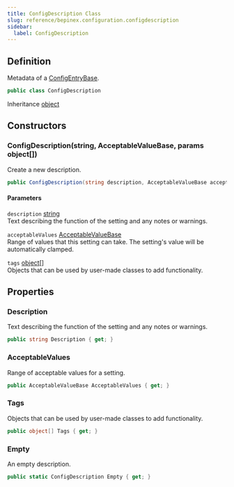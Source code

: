 ```yaml
---
title: ConfigDescription Class
slug: reference/bepinex.configuration.configdescription
sidebar:
  label: ConfigDescription
---
```

## Definition

Metadata of a [ConfigEntryBase](../bepinex.configuration.configentrybase/).

```csharp title="C#"
public class ConfigDescription
```

Inheritance [object](https://learn.microsoft.com/dotnet/api/system.object/)

## Constructors

### ConfigDescription(string, AcceptableValueBase, params object[])

Create a new description.

```csharp title="C#"
public ConfigDescription(string description, AcceptableValueBase acceptableValues = null, params object[] tags)
```

#### Parameters

`description` [string](https://learn.microsoft.com/dotnet/api/system.string/)  
Text describing the function of the setting and any notes or warnings.

`acceptableValues` [AcceptableValueBase](../bepinex.configuration.acceptablevaluebase/)  
Range of values that this setting can take. The setting's value will be automatically
clamped.

`tags` [object[]](https://learn.microsoft.com/dotnet/api/system.object/)  
Objects that can be used by user-made classes to add functionality.


## Properties

### Description

Text describing the function of the setting and any notes or warnings.

```csharp title="C#"
public string Description { get; }
```

### AcceptableValues

Range of acceptable values for a setting.

```csharp title="C#"
public AcceptableValueBase AcceptableValues { get; }
```

### Tags

Objects that can be used by user-made classes to add functionality.

```csharp title="C#"
public object[] Tags { get; }
```

### Empty

An empty description.

```csharp title="C#"
public static ConfigDescription Empty { get; }
```